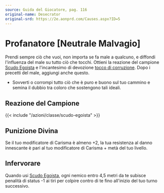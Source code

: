 ```yaml
---
source: Guida del Giocatore, pag. 116
original-name: Desecrator
original-srd: https://2e.aonprd.com/Causes.aspx?ID=5
---
```


# Profanatore \[Neutrale Malvagio\]

Prendi sempre ciò che vuoi, non importa se fa male a qualcuno, e diffondi
l'influenza del male su tutto ciò che tocchi. Ottieni la reazione del campione
[Scudo Egoista](/azioni/classe/scudo-egoista) e l'incantesimo di devozione
[tocco di corruzione](/incantesimi/tocco-di-corruzione). Dopo i precetti del
male, aggiungi anche questo.

- Sovverti o corrompi tutto ciò che è puro e buono sul tuo cammino e semina il
  dubbio tra coloro che sostengono tali ideali.

## Reazione del Campione

{{< include "/azioni/classe/scudo-egoista" >}}

## Punizione Divina

Se il tuo modificatore di Carisma è almeno +2, la tua resistenza al danno
innescante è pari al tuo modificatore di Carisma + metà del tuo livello.

## Infervorare

Quando usi [Scudo Egoista](/azioni/classe/scudo-egoista), ogni nemico entro 4,5
metri da te subisce penalità di status -1 ai tiri per colpire contro di te fino
all'inizio del tuo turno successivo.

